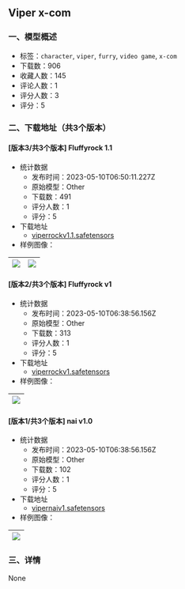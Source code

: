 ## Viper x-com
### 一、模型概述

- 标签：`character`, `viper`, `furry`, `video game`, `x-com`
- 下载数：906
- 收藏人数：145
- 评论人数：1
- 评分人数：3
- 评分：5

### 二、下载地址（共3个版本）

#### [版本3/共3个版本] Fluffyrock 1.1

- 统计数据
  - 发布时间：2023-05-10T06:50:11.227Z
  - 原始模型：Other
  - 下载数：491
  - 评分人数：1
  - 评分：5
- 下载地址
  - [viperrockv1.1.safetensors](https://civitai.com/api/download/models/66937)
- 样例图像：

| <img src="https://image.civitai.com/xG1nkqKTMzGDvpLrqFT7WA/eb42d388-6d44-4b65-8a2c-db4d1e83228c/width=450/743686.jpeg" /> | <img src="https://image.civitai.com/xG1nkqKTMzGDvpLrqFT7WA/0c89db33-f6b2-4c16-8cd1-6a5a12347f7c/width=450/743694.jpeg" /> |
| ---- | ---- |

#### [版本2/共3个版本] Fluffyrock v1

- 统计数据
  - 发布时间：2023-05-10T06:38:56.156Z
  - 原始模型：Other
  - 下载数：313
  - 评分人数：1
  - 评分：5
- 下载地址
  - [viperrockv1.safetensors](https://civitai.com/api/download/models/65185)
- 样例图像：

| <img src="https://image.civitai.com/xG1nkqKTMzGDvpLrqFT7WA/3e7e2f9e-f678-464f-9d66-a1806e94169a/width=450/721504.jpeg" /> |
| ---- |

#### [版本1/共3个版本] nai v1.0

- 统计数据
  - 发布时间：2023-05-10T06:38:56.156Z
  - 原始模型：Other
  - 下载数：102
  - 评分人数：1
  - 评分：5
- 下载地址
  - [vipernaiv1.safetensors](https://civitai.com/api/download/models/65197)
- 样例图像：

| <img src="https://image.civitai.com/xG1nkqKTMzGDvpLrqFT7WA/e8da393a-6b57-45aa-91ac-4f207e6f8ea8/width=450/721654.jpeg" /> |
| ---- |


### 三、详情
None